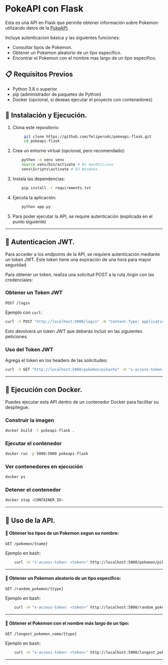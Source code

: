 # PokeAPI con Flask

Esta es una API en Flask que permite obtener información sobre Pokemon utilizando datos de la [PokeAPI](https://pokeapi.co/).

Incluye autenticacion básica y las siguientes funciones:
- Consultar tipos de Pokemon.
- Obtener un Pokemon aleatorio de un tipo especifico.
- Encontrar el Pokemon con el nombre mas largo de un tipo especifico.

## 📋 Requisitos Previos

- Python 3.8 o superior  
- pip (administrador de paquetes de Python)  
- Docker (opcional, si deseas ejecutar el proyecto con contenedores)

## 🚀 Instalación y Ejecución.

1. Clona este repositorio:
   ```bash
        git clone https://github.com/feliperodc/pokeapi-flask.git
        cd pokeapi-flask
    ```

2. Crea un entorno virtual (opcional, pero recomendado):
    ```bash
        python -m venv venv
        source venv/bin/activate # En macOS/Linux 
        venv\Scripts\activate # En Windows
    ```

3. Instala las dependencias:
    ```bash
        pip install -r requirements.txt
    ```

4. Ejecuta la aplicación:
    ```bash
        python app.py
    ```
5. Para poder ejecutar la API, se require autenticación (explicada en el punto siguiente)


------------------------------------------------------------------------------

## 🔑 Autenticacion JWT.

Para acceder a los endpoints de la API, se requiere autenticación mediante un token JWT. 
Este token tiene una expiración de una hora para mayor seguridad.

Para obtener un token, realiza una solicitud POST a la ruta /login con las credenciales:

### Obtener un Token JWT

    POST /login

Ejemplo con `curl`:
```bash
curl -X POST "http://localhost:5000/login" -H "Content-Type: application/json" -d '{"username": "admin", "password": "password1"}'
```

Esto devolverá un token JWT que deberás incluir en las siguientes peticiones.

### Uso del Token JWT
Agrega el token en los headers de las solicitudes:
```bash
curl -X GET "http://localhost:5000/pokemon/pikachu" -H "x-access-token: <TOKEN>"
```

------------------------------------------------------------------------------

## 🐳 Ejecución con Docker.

Puedes ejecutar esta API dentro de un contenedor Docker para facilitar su despliegue.

### Construir la imagen
```bash
docker build -t pokeapi-flask .
```

### Ejecutar el contenedor
```bash
docker run -p 5000:5000 pokeapi-flask
```

### Ver contenedores en ejecución
```bash
docker ps
```

### Detener el contenedor
```bash
docker stop <CONTAINER_ID>
```

------------------------------------------------------------------------------

## 📡 Uso de la API.

#### 🎲 Obtener los tipos de un Pokemon segun su nombre:

    GET /pokemon/{name}

Ejemplo en bash:
```bash
    curl -H "x-access-token: <token>" http://localhost:5000/pokemon/pikachu
```

--------------------------------------------------

#### 🎲 Obtener un Pokemon aleatorio de un tipo específico:

    GET /random_pokemon/{type}

Ejemplo en bash:
```bash
    curl -H "x-access-token: <token>" http://localhost:5000/random_pokemon/grass
```

--------------------------------------------------

#### 🎲 Obtener el Pokemon con el nombre más largo de un tipo:

    GET /longest_pokemon_name/{type}

Ejemplo en bash:
```bash
    curl -H "x-access-token: <token>" http://localhost:5000/longest_pokemon_name/water
```

------------------------------------------------------------------------------


